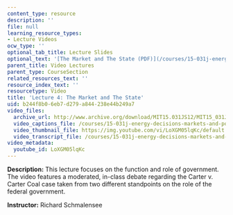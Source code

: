 ```yaml
---
content_type: resource
description: ''
file: null
learning_resource_types:
- Lecture Videos
ocw_type: ''
optional_tab_title: Lecture Slides
optional_text: '[The Market and The State (PDF)](/courses/15-031j-energy-decisions-markets-and-policies-spring-2012/resources/mit15_031js12_lec4)'
parent_title: Video Lectures
parent_type: CourseSection
related_resources_text: ''
resource_index_text: ''
resourcetype: Video
title: 'Lecture 4: The Market and The State'
uid: b244f8b0-6eb7-d279-a844-238e44b249a7
video_files:
  archive_url: http://www.archive.org/download/MIT15.031JS12/MIT15_031JS12_lec04_300k.mp4
  video_captions_file: /courses/15-031j-energy-decisions-markets-and-policies-spring-2012/ca31e38d7d5d5bb3bb91dadaca9c3193_LoXGM05lqKc.vtt
  video_thumbnail_file: https://img.youtube.com/vi/LoXGM05lqKc/default.jpg
  video_transcript_file: /courses/15-031j-energy-decisions-markets-and-policies-spring-2012/c270bbafcd305ba633ab60d02386ec07_LoXGM05lqKc.pdf
video_metadata:
  youtube_id: LoXGM05lqKc
---
```


**Description:** This lecture focuses on the function and role of government. The video features a moderated, in-class debate regarding the Carter v. Carter Coal case taken from two different standpoints on the role of the federal government.

**Instructor:** Richard Schmalensee